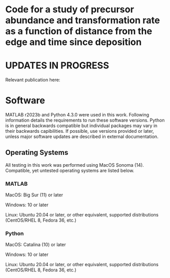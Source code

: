 # Code for a study of precursor abundance and transformation rate as a function of distance from the edge and time since deposition

# UPDATES IN PROGRESS
Relevant publication here: 
# Software
MATLAB r2023b and Python 4.3.0 were used in this work. Following information details the requirements to run these software versions. Python is in general backwards compatible but individual packages may vary in their backwards capibilities. If possible, use versions provided or later, unless major software updates are described in external documentation. 
## Operating Systems
All testing in this work was performed using MacOS Sonoma (14). Compatible, yet untested operating systems are listed below.
### MATLAB
MacOS: Big Sur (11) or later

Windows: 10 or later

Linux: Ubuntu 20.04 or later, or other equivalent, supported distributions (CentOS/RHEL 8, Fedora 36, etc.)
### Python
MacOS: Catalina (10) or later

Windows: 10 or later

Linux: Ubuntu 20.04 or later, or other equivalent, supported distributions (CentOS/RHEL 8, Fedora 36, etc.)
